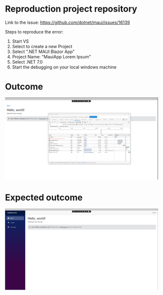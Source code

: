 # Reproduction project repository

Link to the issue: https://github.com/dotnet/maui/issues/16139

Steps to reproduce the error:
1. Start VS 
2. Select to create a new Project
3. Select ".NET MAUI Blazor App"
4. Project Name: "MauiApp Lorem Ipsum"
5. Select .NET 7.0
6. Start the debugging on your local windows machine

# Outcome
<img src="https://raw.githubusercontent.com/Dragonjester/Maui-Space-bug/master/outcome.png" alt="Screenshot" />

# Expected outcome
<img src="https://raw.githubusercontent.com/Dragonjester/Maui-Space-bug/master/expectedoutcome.png" alt="Screenshot" />
